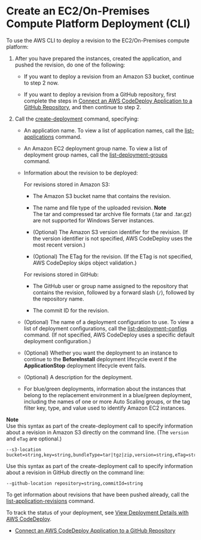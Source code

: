 # Create an EC2/On\-Premises Compute Platform Deployment \(CLI\)<a name="deployments-create-cli"></a>

To use the AWS CLI to deploy a revision to the EC2/On\-Premises compute platform:

1. After you have prepared the instances, created the application, and pushed the revision, do one of the following: 

   + If you want to deploy a revision from an Amazon S3 bucket, continue to step 2 now\.

   + If you want to deploy a revision from a GitHub repository, first complete the steps in [Connect an AWS CodeDeploy Application to a GitHub Repository](deployments-create-cli-github.md), and then continue to step 2\. 

1. Call the [create\-deployment](http://docs.aws.amazon.com/cli/latest/reference/deploy/create-deployment.html) command, specifying:

   + An application name\. To view a list of application names, call the [list\-applications](http://docs.aws.amazon.com/cli/latest/reference/deploy/list-applications.html) command\.

   + An Amazon EC2 deployment group name\. To view a list of deployment group names, call the [list\-deployment\-groups](http://docs.aws.amazon.com/cli/latest/reference/deploy/list-deployment-groups.html) command\.

   + Information about the revision to be deployed:

     For revisions stored in Amazon S3:

     + The Amazon S3 bucket name that contains the revision\.

     + The name and file type of the uploaded revision\.
**Note**  
The tar and compressed tar archive file formats \(\.tar and \.tar\.gz\) are not supported for Windows Server instances\.

     + \(Optional\) The Amazon S3 version identifier for the revision\. \(If the version identifier is not specified, AWS CodeDeploy uses the most recent version\.\)

     + \(Optional\) The ETag for the revision\. \(If the ETag is not specified, AWS CodeDeploy skips object validation\.\)

     For revisions stored in GitHub:

     + The GitHub user or group name assigned to the repository that contains the revision, followed by a forward slash \(`/`\), followed by the repository name\.

     + The commit ID for the revision\.

   + \(Optional\) The name of a deployment configuration to use\. To view a list of deployment configurations, call the [list\-deployment\-configs](http://docs.aws.amazon.com/cli/latest/reference/deploy/list-deployment-configs.html) command\. \(If not specified, AWS CodeDeploy uses a specific default deployment configuration\.\)

   + \(Optional\) Whether you want the deployment to an instance to continue to the **BeforeInstall** deployment lifecycle event if the **ApplicationStop** deployment lifecycle event fails\. 

   + \(Optional\) A description for the deployment\.

   + For blue/green deployments, information about the instances that belong to the replacement environment in a blue/green deployment, including the names of one or more Auto Scaling groups, or the tag filter key, type, and value used to identify Amazon EC2 instances\.

**Note**  
Use this syntax as part of the create\-deployment call to specify information about a revision in Amazon S3 directly on the command line\. \(The `version` and `eTag` are optional\.\)  

```
--s3-location bucket=string,key=string,bundleType=tar|tgz|zip,version=string,eTag=string
```
Use this syntax as part of the create\-deployment call to specify information about a revision in GitHub directly on the command line:  

```
--github-location repository=string,commitId=string
```
To get information about revisions that have been pushed already, call the [list\-application\-revisions](http://docs.aws.amazon.com/cli/latest/reference/deploy/list-application-revisions.html) command\.

To track the status of your deployment, see [View Deployment Details with AWS CodeDeploy](deployments-view-details.md)\.


+ [Connect an AWS CodeDeploy Application to a GitHub Repository](deployments-create-cli-github.md)